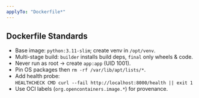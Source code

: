 ```yaml
---
applyTo: "Dockerfile*"
---
```


## Dockerfile Standards
- Base image: `python:3.11-slim`; create venv in `/opt/venv`.  
- Multi-stage build: `builder` installs build deps, `final` only wheels & code.  
- Never run as root → create `app:app` (UID 1001).  
- Pin OS packages then `rm -rf /var/lib/apt/lists/*`.  
- Add health probe:  
  `HEALTHCHECK CMD curl --fail http://localhost:8000/health || exit 1`  
- Use OCI labels (`org.opencontainers.image.*`) for provenance.  
